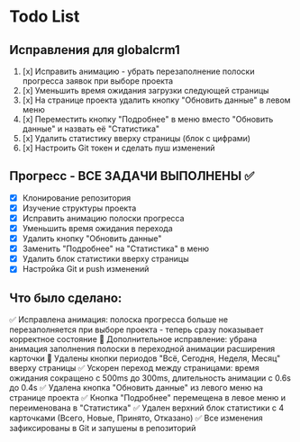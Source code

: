 # Todo List

## Исправления для globalcrm1

1. [x] Исправить анимацию - убрать перезаполнение полоски прогресса заявок при выборе проекта
2. [x] Уменьшить время ожидания загрузки следующей страницы
3. [x] На странице проекта удалить кнопку "Обновить данные" в левом меню
4. [x] Переместить кнопку "Подробнее" в меню вместо "Обновить данные" и назвать её "Статистика"
5. [x] Удалить статистику вверху страницы (блок с цифрами)
6. [x] Настроить Git токен и сделать пуш изменений

## Прогресс - ВСЕ ЗАДАЧИ ВЫПОЛНЕНЫ ✅
- [x] Клонирование репозитория
- [x] Изучение структуры проекта
- [x] Исправить анимацию полоски прогресса
- [x] Уменьшить время ожидания перехода
- [x] Удалить кнопку "Обновить данные"
- [x] Заменить "Подробнее" на "Статистика" в меню
- [x] Удалить блок статистики вверху страницы
- [x] Настройка Git и push изменений

## Что было сделано:
✅ Исправлена анимация: полоска прогресса больше не перезаполняется при выборе проекта - теперь сразу показывает корректное состояние
🔧 Дополнительное исправление: убрана анимация заполнения полоски в переходной анимации расширения карточки
🔧 Удалены кнопки периодов "Всё, Сегодня, Неделя, Месяц" вверху страницы
✅ Ускорен переход между страницами: время ожидания сокращено с 500ms до 300ms, длительность анимации с 0.6s до 0.4s
✅ Удалена кнопка "Обновить данные" из левого меню на странице проекта
✅ Кнопка "Подробнее" перемещена в левое меню и переименована в "Статистика"
✅ Удален верхний блок статистики с 4 карточками (Всего, Новые, Принято, Отказано)
✅ Все изменения зафиксированы в Git и запушены в репозиторий
